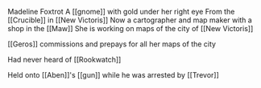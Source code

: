 Madeline Foxtrot
A [[gnome]] with gold under her right eye
From the [[Crucible]] in [[New Victoris]]
Now a cartographer and map maker with a shop in the [[Maw]]
She is working on maps of the city of [[New Victoris]]

[[Geros]] commissions and prepays for all her maps of the city

Had never heard of [[Rookwatch]]

Held onto [[Aben]]'s [[gun]] while he was arrested by [[Trevor]] 